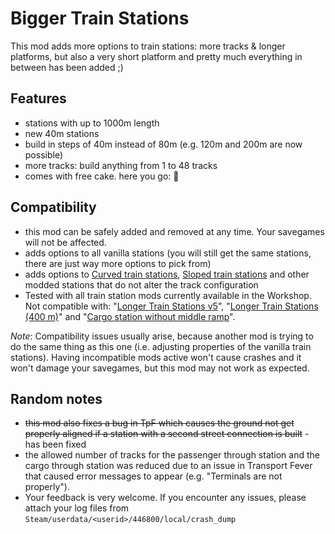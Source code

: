 
# Bigger Train Stations

This mod adds more options to train stations: more tracks & longer platforms, but also a very short platform and pretty much everything in between has been added ;)

## Features

* stations with up to 1000m length
* new 40m stations
* build in steps of 40m instead of 80m (e.g. 120m and 200m are now possible)
* more tracks: build anything from 1 to 48 tracks
* comes with free cake. here you go: 🎂

## Compatibility

* this mod can be safely added and removed at any time. Your savegames will not be affected.
* adds options to all vanilla stations (you will still get the same stations, there are just way more options to pick from)
* adds options to [Curved train stations](http://steamcommunity.com/sharedfiles/filedetails/?id=854664535), [Sloped train stations](http://steamcommunity.com/sharedfiles/filedetails/?id=824307738) and other modded stations that do not alter the track configuration
* Tested with all train station mods currently available in the Workshop. Not compatible with: "[Longer Train Stations v5](http://steamcommunity.com/sharedfiles/filedetails/?id=799390578)", "[Longer Train Stations (400 m)](http://steamcommunity.com/sharedfiles/filedetails/?id=795434891)" and "[Cargo station without middle ramp](http://steamcommunity.com/sharedfiles/filedetails/?id=797527610)".

*Note*: Compatibility issues usually arise, because another mod is trying to do the same thing as this one (i.e. adjusting properties of the vanilla train stations). Having incompatible mods active won't cause crashes and it won't damage your savegames, but this mod may not work as expected.

## Random notes

* ~~this mod also fixes a bug in TpF which causes the ground not get properly aligned if a station with a second street connection is built~~ - has been fixed
* the allowed number of tracks for the passenger through station and the cargo through station was reduced due to an issue in Transport Fever that caused error messages to appear (e.g. "Terminals are not properly"). 
* Your feedback is very welcome. If you encounter any issues, please attach your log files from `Steam/userdata/<userid>/446800/local/crash_dump`
